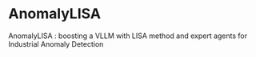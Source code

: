 # AnomalyLISA
AnomalyLISA : boosting a VLLM with LISA method and expert agents for Industrial Anomaly Detection
